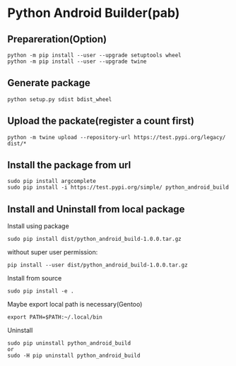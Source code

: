 # Python Android Builder(pab)

## Prepareration(Option)

	python -m pip install --user --upgrade setuptools wheel
	python -m pip install --user --upgrade twine

## Generate package

	python setup.py sdist bdist_wheel

## Upload the packate(register a count first)

    python -m twine upload --repository-url https://test.pypi.org/legacy/ dist/*

## Install the package from url

    sudo pip install argcomplete
    sudo pip install -i https://test.pypi.org/simple/ python_android_build

## Install and Uninstall from local package

Install using package

	sudo pip install dist/python_android_build-1.0.0.tar.gz

without super user permission:

	pip install --user dist/python_android_build-1.0.0.tar.gz

Install from source

	sudo pip install -e .

Maybe export local path is necessary(Gentoo)

	export PATH=$PATH:~/.local/bin

Uninstall

	sudo pip uninstall python_android_build
	or
	sudo -H pip uninstall python_android_build

